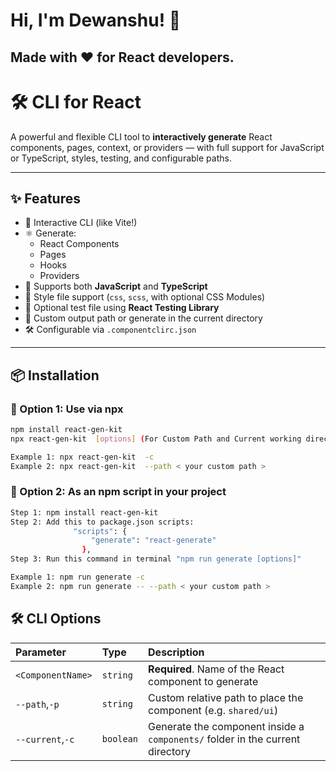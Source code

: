 # Hi, I'm Dewanshu! 👋
## Made with ❤️ for React developers.

# 🛠️  CLI for React

A powerful and flexible CLI tool to **interactively generate** React components, pages, context, or providers — with full support for JavaScript or TypeScript, styles, testing, and configurable paths.

---

## ✨ Features

- 🔧 Interactive CLI (like Vite!)
- ⚛️ Generate:
  - React Components
  - Pages
  - Hooks
  - Providers
- 🧠 Supports both **JavaScript** and **TypeScript**
- 🎨 Style file support (`css`, `scss`, with optional CSS Modules)
- 🧪 Optional test file using **React Testing Library**
- 📂 Custom output path or generate in the current directory
- 🛠️ Configurable via `.componentclirc.json`

---

## 📦 Installation

<!-- You can use it globally or locally — your choice!

### 📌 Option 1: Global install

```bash
npm install -g react-gen-kit
react-generate [options] (For Custom Path and Current working directory)

Example 1: react-generate -c
Example 2: react-generate --path < your custom path >
``` -->

### 📌 Option 1: Use via npx

```bash
npm install react-gen-kit
npx react-gen-kit  [options] (For Custom Path and Current working directory)

Example 1: npx react-gen-kit  -c
Example 2: npx react-gen-kit  --path < your custom path >
```

### 📌 Option 2: As an npm script in your project

```bash
Step 1: npm install react-gen-kit
Step 2: Add this to package.json scripts:
              "scripts": {
                  "generate": "react-generate"
                },
Step 3: Run this command in terminal "npm run generate [options]"

Example 1: npm run generate -c
Example 2: npm run generate -- --path < your custom path >
```


## 🛠️ CLI Options

| Parameter         | Type      | Description                                                                   |
| :---------------- | :-------- | :---------------------------------------------------------------------------- |
| `<ComponentName>` | `string`  | **Required**. Name of the React component to generate                         |
| `--path`,`-p`        | `string`  | Custom relative path to place the component (e.g. `shared/ui`)                |
|  `--current`,`-c` | `boolean` | Generate the component inside a `components/` folder in the current directory |
